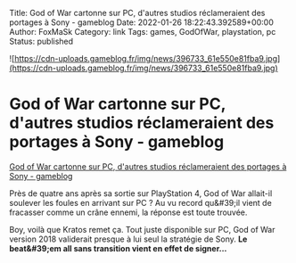 Title: God of War cartonne sur PC, d&#39;autres studios réclameraient des portages à Sony - gameblog
Date: 2022-01-26 18:22:43.392589+00:00
Author: FoxMaSk 
Category: link
Tags: games, GodOfWar, playstation, pc
Status: published


![https://cdn-uploads.gameblog.fr/img/news/396733_61e550e81fba9.jpg](https://cdn-uploads.gameblog.fr/img/news/396733_61e550e81fba9.jpg)


# God of War cartonne sur PC, d&#39;autres studios réclameraient des portages à Sony - gameblog

[God of War cartonne sur PC, d&#39;autres studios réclameraient des portages à Sony - gameblog](https://www.gameblog.fr/jeu-video/ed/news/god-of-war-cartonne-sur-pc-dautres-studios-reclameraient-des-portages-a-sony-396733?utm_source=RSS)



Près de quatre ans après sa sortie sur PlayStation 4, God of War
allait-il soulever les foules en arrivant sur PC ? Au vu record qu\&#39;il
vient de fracasser comme un crâne ennemi, la réponse est toute trouvée.

Boy, voilà que Kratos remet ça. Tout juste disponible sur PC, God of War
version 2018 validerait presque à lui seul la stratégie de Sony. **Le
beat\&#39;em all sans transition vient en effet de signer...**


